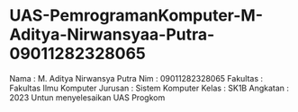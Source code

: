 # UAS-PemrogramanKomputer-M-Aditya-Nirwansyaa-Putra-09011282328065
Nama       : M. Aditya Nirwansya Putra
Nim        : 09011282328065
Fakultas   : Fakultas Ilmu Komputer
Jurusan    : Sistem Komputer
Kelas      : SK1B
Angkatan   : 2023
Untun menyelesaikan UAS Progkom
